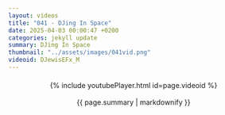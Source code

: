 ```yaml
---
layout: videos
title: "041 - DJing In Space"
date: 2025-04-03 00:00:47 +0200
categories: jekyll update
summary: DJing In Space
thumbnail: "../assets/images/041vid.png"
videoid: DJewisEFx_M
---
```


<div style="text-align: center; margin-top: 20px;">
  {% include youtubePlayer.html id=page.videoid %}
  <p style="margin-top: 15px; font-size: 1.2em; color: #333;">
    <p>{{ page.summary | markdownify }}</p>
  </p>
</div>
